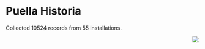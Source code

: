 # Puella Historia

Collected 10524 records from 55 installations.

<p align="right"><img src="https://xn--80aalyho.xn--p1ai/magireco/NAgitan/img/kagome.png" /></p>
